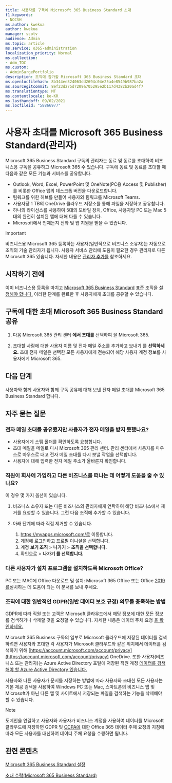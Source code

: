 ```yaml
---
title: 사용자를 구독에 Microsoft 365 Business Standard 초대
f1.keywords:
- NOCSH
ms.author: kwekua
author: kwekua
manager: scotv
audience: Admin
ms.topic: article
ms.service: o365-administration
localization_priority: Normal
ms.collection:
- Adm_TOC
ms.custom:
- AdminSurgePortfolio
description: 조직에 참가할 Microsoft 365 Business Standard 초대
ms.openlocfilehash: 8b344ee324063dd2694c04e25a4e8549b987ba2a
ms.sourcegitcommit: 8ef23d275d7209a705295e2b117d4382b20ad4f7
ms.translationtype: MT
ms.contentlocale: ko-KR
ms.lasthandoff: 09/02/2021
ms.locfileid: "58866977"
---
```

# <a name="invite-users-to-microsoft-365-business-standard-admin"></a>사용자 초대를 Microsoft 365 Business Standard(관리자)

Microsoft 365 Business Standard 구독의 관리자는 동료 및 동료를 초대하여 비즈니스용 구독을 공유하고 Microsoft 365 수 있습니다. 구독에 동료 및 동료를 초대할 때 다음과 같은 모든 기능과 서비스를 공유합니다.

- Outlook, Word, Excel, PowerPoint 및 OneNote(PC용 Access 및 Publisher)를 비롯한 Office 앱의 데스크톱 버전을 다운로드합니다.
- 팀워크를 위한 허브를 만들어 사용자와 팀워크를 Microsoft Teams.
- 사용자당 1 TB의 OneDrive 클라우드 저장소를 통해 파일을 저장하고 공유합니다.
- 하나의 라이선스를 사용하여 5대의 모바일 장치, Office, 사용자당 PC 또는 Mac 5대의 완전히 설치된 앱에 대해 다를 수 있습니다.
- Microsoft에서 언제든지 전화 및 웹 지원을 받을 수 있습니다.

> [!IMPORTANT]
> 비즈니스용 Microsoft 365 등록하는 사용자(일반적으로 비즈니스 소유자)는 자동으로 조직의 기술 관리자가 됩니다. 사용자 서비스 관리에 도움이 필요한 경우 관리자로 다른 Microsoft 365 있습니다. 자세한 내용은 [관리자 추가를](../../business-video/add-admin.md) 참조하세요.

## <a name="before-you-begin"></a>시작하기 전에

이미 비즈니스용 등록을 마치고 [Microsoft 365 Business Standard](signup-business-standard.md) 표준 조직을 [설정해야 합니다.](../setup/setup-business-standard.md) 이러한 단계를 완료한 후 사용자에게 초대를 공유할 수 있습니다.

## <a name="share-an-invitation-to-a-microsoft-365-business-standard-subscription"></a>구독에 대한 초대 Microsoft 365 Business Standard 공유

1. 다음 Microsoft 365 관리 센터 **에서 초대를** 선택하여 을 Microsoft 365.

2. 초대할 사람에 대한 사용자 이름 및 전자 메일 주소를 추가하고 보내기 를 **선택하세요.** 초대 전자 메일은 선택한 모든 사용자에게 전송되어 해당 사용자 계정 정보를 사용자에게 Microsoft 365.

## <a name="next-steps"></a>다음 단계

사용자와 함께 사용자와 함께 구독 공유에 대해 보낸 전자 메일 초대를 Microsoft 365 Business Standard 합니다.

## <a name="frequently-asked-questions"></a>자주 묻는 질문

### <a name="i-shared-an-email-invite-but-the-user-didnt-receive-the-email"></a>전자 메일 초대를 공유했지만 사용자가 전자 메일을 받지 못했나요?

- 사용자에게 스팸 폴더를 확인하도록 요청합니다.
- 초대 메일을 메일로 다시 Microsoft 365 관리 센터. 관리 센터에서 사용자를 마우스로 마우스로 대고 전자 메일 초대를 다시 보낼 작업을 선택합니다.
- 사용자에 대해 입력한 전자 메일 주소가 올바른지 확인합니다.

### <a name="how-can-i-help-an-employee-join-my-business-and-leave-another-business"></a>직원이 회사에 가입하고 다른 비즈니스를 떠나는 데 어떻게 도움을 줄 수 있나요?

이 경우 몇 가지 옵션이 있습니다.  

1. 비즈니스 소유자 또는 다른 비즈니스의 관리자에게 연락하여 해당 비즈니스에서 제거를 요청할 수 있습니다. 그런 다음 조직에 추가할 수 있습니다.  

2. 아래 단계에 따라 직접 제거할 수 있습니다.

    1. https://myapps.microsoft.com/로 이동합니다.
    2. 계정에 로그인하고 프로필 이니셜을 선택합니다.
    3. 계정 **보기 조직**  >  **나가기**  >  **조직을 선택합니다.**
    4. 확인으로   >  **나가기 를 선택합니다.**

### <a name="how-do-i-help-someone-install-microsoft-office"></a>다른 사용자가 설치 프로그램을 설치하도록 Microsoft Office?

PC 또는 MAC에 Office 다운로드 및 설치: Microsoft 365 Office 또는 Office [2019를](https://support.microsoft.com/office/download-and-install-or-reinstall-microsoft-365-or-office-2019-on-a-pc-or-mac-4414eaaf-0478-48be-9c42-23adc4716658)설치하는 데 도움이 되는 이 문서를 보내 주세요.

### <a name="how-do-i-meet-common-gdpr-general-data-protection-regulation-obligations-for-my-organization"></a>조직에 대한 일반적인 GDPR(일반 데이터 보호 규정) 의무를 충족하는 방법

GDPR에 따라 직원 또는 고객은 Microsoft 클라우드에서 해당 정보에 대한 모든 정보를 검색하거나 삭제할 것을 요청할 수 있습니다. 자세한 내용은 데이터 주체 요청 [을 확인하세요.](/compliance/regulatory/gdpr-data-subject-requests)

Microsoft 365 Business 구독의 일부로 Microsoft 클라우드에 저장된 데이터를 검색하려면 사용자와 초대한 각 사용자가 Microsoft 클라우드와 같은 위치에서 데이터를 검색하기 위해 [https://account.microsoft.com/account/privacy](https://account.microsoft.com/account/privacy) OneDrive.  또한 사용자(비즈니스 또는 관리자)는 Azure Active Directory 포털에 저장된 직원 계정 [데이터를 검색해야 할 Azure Active Directory 있습니다.](/compliance/regulatory/gdpr-dsr-office365)

사용자와 다른 사용자가 문서를 저장하는 방법에 따라 사용자와 초대한 모든 사용자는 기본 제공 검색을 사용하여 Windows PC 또는 Mac, 스마트폰의 비즈니스 앱 및 Microsoft가 아닌 다른 앱 및 사이트에서 저장되는 파일을 검색하는 기능을 삭제해야 할 수 있습니다.

> [!NOTE]
> 도메인을 연결하고 사용자와 사용자가 비즈니스 계정을 사용하여 데이터를 Microsoft 클라우드에 저장하면 GDPR 및 [CCPA에](/compliance/regulatory/gdpr-dsr-office365) 대한 Office 365 데이터 주체 요청의 지침에 따라 모든 사용자를 대신하여 데이터 주체 요청을 수행하면 됩니다.

## <a name="related-content"></a>관련 콘텐츠

[Microsoft 365 Business Standard 설정](../setup/setup-business-standard.md)

[초대 수락(Microsoft 365 Business Standard)](user-invite-business-standard.md)
